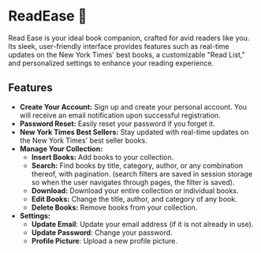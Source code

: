 # ReadEase 📕
Read Ease is your ideal book companion, crafted for avid readers like you. Its sleek, user-friendly interface provides features such as real-time updates on the New York Times' best books, a customizable "Read List," and personalized settings to enhance your reading experience.


## Features
- **Create Your Account:**  Sign up and create your personal account. You will receive an email notification upon successful registration.
- **Password Reset:**  Easily reset your password if you forget it.
- **New York Times Best Sellers:**  Stay updated with real-time updates on the New York Times' best seller books.
- **Manage Your Collection:** 
  - **Insert Books:** Add books to your collection.
  - **Search:** Find books by title, category, author, or any combination thereof, with pagination.
   (search filters are saved in session storage so when the user navigates through pages, the filter is saved).
  - **Download:** Download your entire collection or individual books.
  - **Edit Books:** Change the title, author, and category of any book.
  - **Delete Books:** Remove books from your collection.
- **Settings:**
  - **Update Email**: Update your email address (if it is not already in use).
  - **Update Password**: Change your password.
  - **Profile Picture**: Upload a new profile picture.
